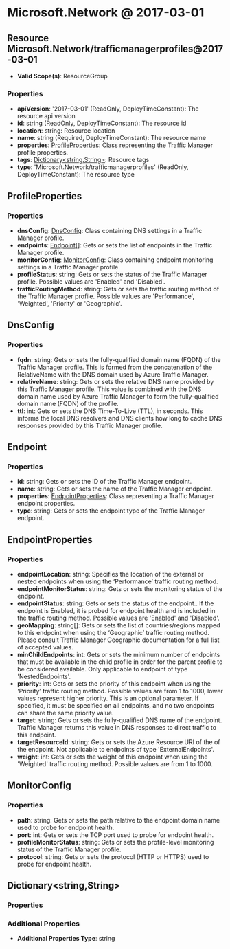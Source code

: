# Microsoft.Network @ 2017-03-01

## Resource Microsoft.Network/trafficmanagerprofiles@2017-03-01
* **Valid Scope(s)**: ResourceGroup
### Properties
* **apiVersion**: '2017-03-01' (ReadOnly, DeployTimeConstant): The resource api version
* **id**: string (ReadOnly, DeployTimeConstant): The resource id
* **location**: string: Resource location
* **name**: string (Required, DeployTimeConstant): The resource name
* **properties**: [ProfileProperties](#profileproperties): Class representing the Traffic Manager profile properties.
* **tags**: [Dictionary<string,String>](#dictionarystringstring): Resource tags
* **type**: 'Microsoft.Network/trafficmanagerprofiles' (ReadOnly, DeployTimeConstant): The resource type

## ProfileProperties
### Properties
* **dnsConfig**: [DnsConfig](#dnsconfig): Class containing DNS settings in a Traffic Manager profile.
* **endpoints**: [Endpoint](#endpoint)[]: Gets or sets the list of endpoints in the Traffic Manager profile.
* **monitorConfig**: [MonitorConfig](#monitorconfig): Class containing endpoint monitoring settings in a Traffic Manager profile.
* **profileStatus**: string: Gets or sets the status of the Traffic Manager profile.  Possible values are 'Enabled' and 'Disabled'.
* **trafficRoutingMethod**: string: Gets or sets the traffic routing method of the Traffic Manager profile.  Possible values are 'Performance', 'Weighted', 'Priority' or 'Geographic'.

## DnsConfig
### Properties
* **fqdn**: string: Gets or sets the fully-qualified domain name (FQDN) of the Traffic Manager profile.  This is formed from the concatenation of the RelativeName with the DNS domain used by Azure Traffic Manager.
* **relativeName**: string: Gets or sets the relative DNS name provided by this Traffic Manager profile.  This value is combined with the DNS domain name used by Azure Traffic Manager to form the fully-qualified domain name (FQDN) of the profile.
* **ttl**: int: Gets or sets the DNS Time-To-Live (TTL), in seconds.  This informs the local DNS resolvers and DNS clients how long to cache DNS responses provided by this Traffic Manager profile.

## Endpoint
### Properties
* **id**: string: Gets or sets the ID of the Traffic Manager endpoint.
* **name**: string: Gets or sets the name of the Traffic Manager endpoint.
* **properties**: [EndpointProperties](#endpointproperties): Class representing a Traffic Manager endpoint properties.
* **type**: string: Gets or sets the endpoint type of the Traffic Manager endpoint.

## EndpointProperties
### Properties
* **endpointLocation**: string: Specifies the location of the external or nested endpoints when using the ‘Performance’ traffic routing method.
* **endpointMonitorStatus**: string: Gets or sets the monitoring status of the endpoint.
* **endpointStatus**: string: Gets or sets the status of the endpoint..  If the endpoint is Enabled, it is probed for endpoint health and is included in the traffic routing method.  Possible values are 'Enabled' and 'Disabled'.
* **geoMapping**: string[]: Gets or sets the list of countries/regions mapped to this endpoint when using the ‘Geographic’ traffic routing method. Please consult Traffic Manager Geographic documentation for a full list of accepted values.
* **minChildEndpoints**: int: Gets or sets the minimum number of endpoints that must be available in the child profile in order for the parent profile to be considered available. Only applicable to endpoint of type 'NestedEndpoints'.
* **priority**: int: Gets or sets the priority of this endpoint when using the ‘Priority’ traffic routing method. Possible values are from 1 to 1000, lower values represent higher priority. This is an optional parameter.  If specified, it must be specified on all endpoints, and no two endpoints can share the same priority value.
* **target**: string: Gets or sets the fully-qualified DNS name of the endpoint.  Traffic Manager returns this value in DNS responses to direct traffic to this endpoint.
* **targetResourceId**: string: Gets or sets the Azure Resource URI of the of the endpoint.  Not applicable to endpoints of type 'ExternalEndpoints'.
* **weight**: int: Gets or sets the weight of this endpoint when using the 'Weighted' traffic routing method. Possible values are from 1 to 1000.

## MonitorConfig
### Properties
* **path**: string: Gets or sets the path relative to the endpoint domain name used to probe for endpoint health.
* **port**: int: Gets or sets the TCP port used to probe for endpoint health.
* **profileMonitorStatus**: string: Gets or sets the profile-level monitoring status of the Traffic Manager profile.
* **protocol**: string: Gets or sets the protocol (HTTP or HTTPS) used to probe for endpoint health.

## Dictionary<string,String>
### Properties
### Additional Properties
* **Additional Properties Type**: string

